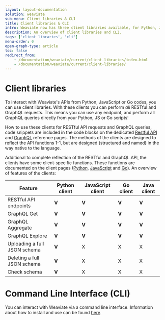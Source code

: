 ```yaml
---
layout: layout-documentation
solution: weaviate
sub-menu: Client libraries & CLI
title: Client libraries & CLI
intro: Weaviate now has three client libraries available, for Python, JavaScript and Go. Additionally, you can interact with Weaviate via a command line interface (CLI).
description: An overview of client libraries and CLI.
tags: ['client libraries', 'cli']
menu-order: 0
open-graph-type: article
toc: false
redirect_from:
    - /documentation/weaviate/current/client-libraries/index.html
    - /documentation/weaviate/current/client-libraries/
---
```


# Client libraries
To interact with Weaviate's APIs from Python, JavaScript or Go codes, you can use client libraries. With these clients you can perform *all* RESTful and GraphQL requests. This means you can use any endpoint, and perform all GraphQL queries directly from your Python, JS or Go scripts!

How to use these clients for RESTful API requests and GraphQL queries, code snippets are included in the code blocks on the dedicated [Restful API](../restful-api-references/index.html) and [GraphQL](../graphql-references/index.html) reference pages. The methods of the clients are designed to reflect the API functions 1-1, but are designed (structured and named) in the way native to the language.

Additional to complete reflection of the RESTful and GraphQL API, the clients have some client-specific functions. These functions are documented on the client pages ([Python](./python.html), [JavaScript](./javascript.html) and [Go](./go.html)). An overview of features of the clients: 

| Feature  | Python client | JavaScript client | Go client | Java client | 
| --- | --- | --- | --- | --- |
| RESTful API endpoints | **V** | **V** | **V** | **V** |
| GraphQL Get | **V** | **V** | **V** | **V** |
| GraphQL Aggregate | **V** | **V** | **V** | **V** |
| GraphQL Explore | **V** | **V** | **V** | **V** |
| Uploading a full JSON schema | **V** | X | X | X |
| Deleting a full JSON schema | **V** | X | X | X |
| Check schema | **V** | X | X | X |

# Command Line Interface (CLI)
You can interact with Weaviate via a command line interface. Information about how to install and use can be found [here](./cli.html).